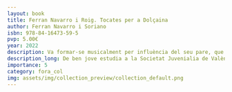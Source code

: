 ```yaml
---
layout: book
title: Ferran Navarro i Roig. Tocates per a Dolçaina
author: Ferran Navarro i Soriano
isbn: 978-84-16473-59-5
pvp: 5.00€
year: 2022
description: Va formar-se musicalment per influència del seu pare, que era músic, compositor i representant.
description_long: De ben jove estudia a la Societat Juvenialia de València i a la Societat Coral El Micalet per a posteriorment recòrrer falles i festes amb l'orquestra Torremar, on podia tocar la bateria, l'acordió o el contrabaix.
importance: 5
category: fora_col
img: assets/img/collection_preview/collection_default.png
---
```

